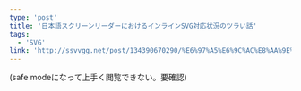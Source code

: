 ```yaml
---
type: 'post'
title: '日本語スクリーンリーダーにおけるインラインSVG対応状況のツラい話'
tags:
  - 'SVG'
link: 'http://ssvvgg.net/post/134390670290/%E6%97%A5%E6%9C%AC%E8%AA%9E%E3%82%B9%E3%82%AF%E3%83%AA%E3%83%BC%E3%83%B3%E3%83%AA%E3%83%BC%E3%83%80%E3%83%BC%E3%81%AB%E3%81%8A%E3%81%91%E3%82%8B%E3%82%A4%E3%83%B3%E3%83%A9%E3%82%A4%E3%83%B3svg%E5%AF%BE%E5%BF%9C%E7%8A%B6%E6%B3%81%E3%81%AE%E3%83%84%E3%83%A9%E3%81%84%E8%A9%B1'
---
```

(safe modeになって上手く閲覧できない。要確認)